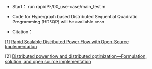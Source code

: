 - Start： run rapidPF/00_use-case/main_test.m

- Code for Hypergraph based Distributed Sequential Quadratic Programming (HDSQP) will be avaliable soon

- Citation：

[1] [Rapid Scalable Distributed Power Flow with Open-Source Implementation](https://arxiv.org/pdf/2203.16335.pdf)

[2] [Distributed power flow and distributed optimization—Formulation, solution, and open source implementation](https://reader.elsevier.com/reader/sd/pii/S2352467721000424?token=D5EECD6D02FA35FD7A0A24234FF2FF26B787C510868CF47682E303B0BBB8B7AEDC5FE2196AE0690C20B10A0E50FB8860&originRegion=eu-west-1&originCreation=20220926133903)
